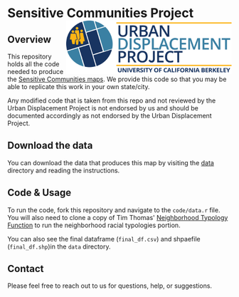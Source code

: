 # Sensitive Communities Project <a href='https://http://sensitivecommunities.org/'><img src='docs/images/UDP Logo.png' align="right" height="120" /></a>

## Overview

This repository holds all the code needed to produce the [Sensitive Communities maps](https://sensitivecommunities.org). We provide this code so that you may be able to replicate this work in your own state/city. 

Any modified code that is taken from this repo and not reviewed by the Urban Displacement Project is not endorsed by us and should be documented accordingly as not endorsed by the Urban Displacement Project. 

## Download the data

You can download the data that produces this map by visiting the [data](https://github.com/cci-ucb/sensitive_communities/blob/master/data/README.md) directory and reading the instructions.

## Code & Usage

To run the code, fork this repository and navigate to the `code/data.r` file. You will also need to clone a copy of Tim Thomas' [Neighborhood Typology Function](https://gitlab.com/timathomas/Functions/blob/master/NeighType_Fun.R) to run the neighborhood racial typologies portion. 

You can also see the final dataframe (`final_df.csv`) and shpaefile (`final_df.shp`)in the `data` directory. 

## Contact

Please feel free to reach out to us for questions, help, or suggestions. 
